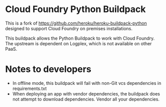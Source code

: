 Cloud Foundry Python Buildpack
==============================

This is a fork of https://github.com/heroku/heroku-buildpack-python designed to support Cloud Foundry
on premises installations.

This buildpack allows the Python Buildpack to work with Cloud Foundry. The upstream is dependent on
Logplex, which is not available on other PaaS.

Notes to developers
===================

* In offline mode, this buildpack will fail with non-Git vcs dependencies in requirements.txt
* When deploying an app with vendor dependencies, the buildpack does not attempt to download dependencies. Vendor all
your dependencies.